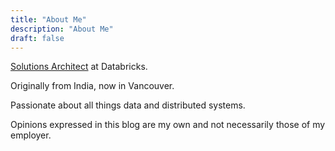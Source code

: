 ```yaml
---
title: "About Me"
description: "About Me"
draft: false
---
```


[Solutions Architect](https://www.linkedin.com/in/saj1th/) at Databricks. 

Originally from India, now in Vancouver. 

Passionate about all things data and distributed systems.

Opinions expressed in this blog are my own and not necessarily those of my employer.
